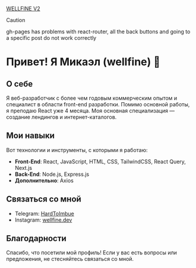 [WELLFINE V2](https://wellfinee.github.io/wellfine-version-1.1/)

> [!CAUTION]
> gh-pages has problems with react-router, all the back buttons and going to a specific post do not work correctly</span>

# Привет! Я Микаэл (wellfine) 👋

## О себе

Я веб-разработчик с более чем годовым коммерческим опытом и специалист в области front-end разработки. Помимо основной работы, я преподаю React уже 4 месяца. Моя основная специализация — создание лендингов и интернет-каталогов.

## Мои навыки

Вот технологии и инструменты, с которыми я работаю:

- **Front-End**: React, JavaScript, HTML, CSS, TailwindCSS, React Query, Next.js
- **Back-End**: Node.js, Express.js
- **Дополнительно**: Axios

## Связаться со мной

- Telegram: [HardToImbue](https://t.me/HardToImbue)
- Instagram: [wellfine.dev](https://www.instagram.com/wellfine.dev)

## Благодарности

Спасибо, что посетили мой профиль! Если у вас есть вопросы или предложения, не стесняйтесь связаться со мной.
